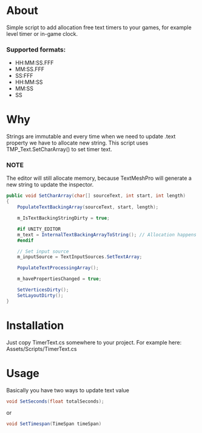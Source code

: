 # About
Simple script to add allocation free text timers to your games, for example level timer or in-game clock.

### Supported formats:
- HH:MM:SS.FFF
- MM:SS.FFF
- SS:FFF
- HH:MM:SS
- MM:SS
- SS

# Why
Strings are immutable and every time when we need to update .text property we have to allocate new string.
This script uses TMP_Text.SetCharArray() to set timer text. 

### NOTE
The editor will still allocate memory, because TextMeshPro will generate a new string to update the inspector.

```csharp
public void SetCharArray(char[] sourceText, int start, int length)
{
    PopulateTextBackingArray(sourceText, start, length);

    m_IsTextBackingStringDirty = true;

    #if UNITY_EDITOR
    m_text = InternalTextBackingArrayToString(); // Allocation happens here
    #endif

    // Set input source
    m_inputSource = TextInputSources.SetTextArray;

    PopulateTextProcessingArray();

    m_havePropertiesChanged = true;

    SetVerticesDirty();
    SetLayoutDirty();
}
```

# Installation
Just copy TimerText.cs somewhere to your project. For example here: Assets/Scripts/TimerText.cs

# Usage
Basically you have two ways to update text value

```csharp
void SetSeconds(float totalSeconds);
```
or
```csharp
void SetTimespan(TimeSpan timeSpan)
```

